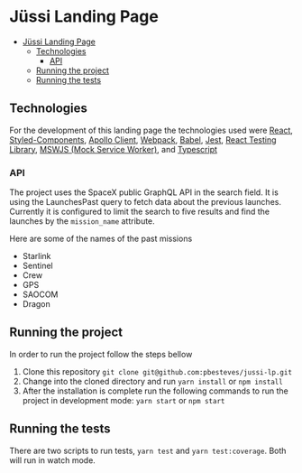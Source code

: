 # Jüssi Landing Page

- [Jüssi Landing Page](#jüssi-landing-page)
  - [Technologies](#technologies)
    - [API](#api)
  - [Running the project](#running-the-project)
  - [Running the tests](#running-the-tests)

## Technologies
For the development of this landing page the technologies used were 
<a href='https://reactjs.org/' target='_blank'>React</a>, 
<a href='https://styled-components.com/' target='_blank'>Styled-Components</a>, 
<a href='https://www.apollographql.com/docs/react/' target='_blank'>Apollo Client</a>, 
<a href='https://webpack.js.org/' target='_blank'>Webpack</a>, 
<a href='https://babeljs.io/' target='_blank'>Babel</a>, 
<a href='https://jestjs.io/pt-BR/' target='_blank'>Jest</a>, 
<a href='https://testing-library.com/docs/react-testing-library/intro/' target='_blank'>React Testing Library</a>, 
<a href='https://mswjs.io/' target='_blank'>MSWJS (Mock Service Worker)</a>, and
<a href='https://www.typescriptlang.org/' target='_blank'>Typescript</a>

### API

The project uses the SpaceX public GraphQL API in the search field. 
It is using the LaunchesPast query to fetch data about the previous launches.
Currently it is configured to limit the search to five results and find the launches
by the `mission_name` attribute.

Here are some of the names of the past missions

<ul>
    <li>Starlink</li> 
    <li>Sentinel</li> 
    <li>Crew</li> 
    <li>GPS</li> 
    <li>SAOCOM</li> 
    <li>Dragon</li> 
</ul>

## Running the project
In order to run the project follow the steps bellow

<ol>
    <li>
        Clone this repository
        <code>git clone git@github.com:pbesteves/jussi-lp.git</code>
    </li>
    <li>
        Change into the cloned directory and run
        <code>yarn install</code> or
        <code>npm install</code>
    </li>
    <li>
        After the installation is complete run the following commands to run the project in development mode:
        <code>yarn start</code> or
        <code>npm start</code>
    </li>
</ol>

## Running the tests

There are two scripts to run tests, <code>yarn test</code> and <code>yarn test:coverage</code>. Both will run in watch mode.
